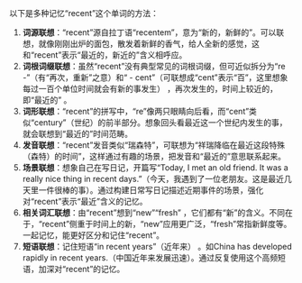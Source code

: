 以下是多种记忆“recent”这个单词的方法：
1. **词源联想**：“recent”源自拉丁语“recentem”，意为“新的，新鲜的”。可以联想，就像刚刚出炉的面包，散发着新鲜的香气，给人全新的感觉，这和“recent”表示“最近的，新近的”含义相呼应。
2. **词根词缀联想**：虽然“recent”没有典型常见的词根词缀，但可近似拆分为“re -”（有“再次，重新”之意）和“ - cent”（可联想成“cent”表示“百”，这里想象每过一百个单位时间就会有新的事发生） ，再次发生的，时间上较近的，即“最近的” 。
3. **词形联想**：“recent”的拼写中，“re”像两只眼睛向后看，而“cent”类似“century”（世纪）的前半部分。想象回头看最近这一个世纪内发生的事，就会联想到“最近的”时间范畴。
4. **发音联想**：“recent”发音类似“瑞森特”，可联想为“祥瑞降临在最近这段特殊（森特）的时间”，这样通过有趣的场景，把发音和“最近的”意思联系起来。
5. **场景联想**：想象自己在写日记，开篇写“Today, I met an old friend. It was a really nice thing in recent days.”（今天，我遇到了一位老朋友。这是最近几天里一件很棒的事）。通过构建日常写日记描述近期事件的场景，强化对“recent”表示“最近”含义的记忆。
6. **相关词汇联想**：由“recent”想到“new”“fresh” ，它们都有“新”的含义。不同在于，“recent”侧重于时间上的新，“new”应用更广泛，“fresh”常指新鲜度等。一起记忆，能更好区分和记住“recent”。
7. **短语联想**：记住短语“in recent years”（近年来） 。如China has developed rapidly in recent years.（中国近年来发展迅速）。通过反复使用这个高频短语，加深对“recent”的记忆。 